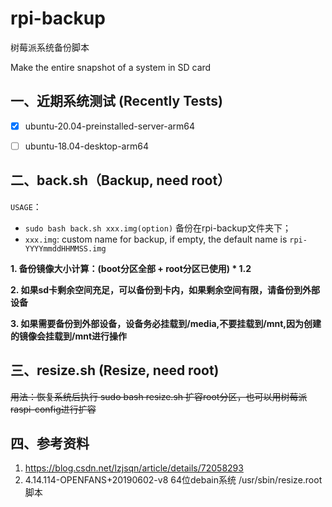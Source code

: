 # rpi-backup

树莓派系统备份脚本

Make the entire snapshot of a system in SD card

## 一、近期系统测试 (Recently Tests)
   
   - [x] ubuntu-20.04-preinstalled-server-arm64
   
   - [ ] ubuntu-18.04-desktop-arm64
      
## 二、back.sh（Backup, need root） 

   `USAGE`：
   - `sudo bash back.sh xxx.img(option)`  备份在rpi-backup文件夹下；
   - `xxx.img`:  custom name for backup, if empty, the default name is `rpi-YYYYmmddHHMMSS.img`
   
   **1. 备份镜像大小计算：(boot分区全部 + root分区已使用) * 1.2**
   
   **2. 如果sd卡剩余空间充足，可以备份到卡内，如果剩余空间有限，请备份到外部设备**
   
   **3. 如果需要备份到外部设备，设备务必挂载到/media,不要挂载到/mnt,因为创建的镜像会挂载到/mnt进行操作**
   
## 三、resize.sh (Resize, need root) 

   ~~用法：恢复系统后执行 sudo bash resize.sh 扩容root分区，也可以用树莓派raspi-config进行扩容~~
   
## 四、参考资料  
   1. https://blog.csdn.net/lzjsqn/article/details/72058293  
   2. 4.14.114-OPENFANS+20190602-v8 64位debain系统 /usr/sbin/resize.root  脚本 
